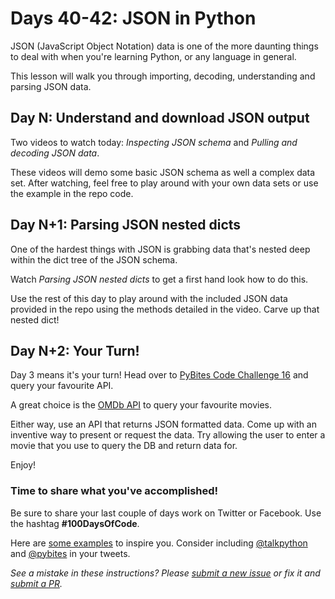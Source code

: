 # Days 40-42: JSON in Python

JSON (JavaScript Object Notation) data is one of the more daunting things to deal with when you're learning Python, or any language in general.

This lesson will walk you through importing, decoding, understanding and parsing JSON data.


## Day N: Understand and download JSON output

Two videos to watch today: *Inspecting JSON schema* and *Pulling and decoding JSON data*.

These videos will demo some basic JSON schema as well a complex data set. After watching, feel free to play around with your own data sets or use the example in the repo code.


## Day N+1: Parsing JSON nested dicts

One of the hardest things with JSON is grabbing data that's nested deep within the dict tree of the JSON schema. 

Watch *Parsing JSON nested dicts* to get a first hand look how to do this.

Use the rest of this day to play around with the included JSON data provided in the repo using the methods detailed in the video. Carve up that nested dict!


## Day N+2: Your Turn!

Day 3 means it's your turn! Head over to [PyBites Code Challenge 16](https://codechalleng.es/challenges/16/) and query your favourite API.

A great choice is the [OMDb API](http://www.omdbapi.com/) to query your favourite movies.

Either way, use an API that returns JSON formatted data. Come up with an inventive way to present or request the data. Try allowing the user to enter a movie that you use to query the DB and return data for.

Enjoy!


### Time to share what you've accomplished!

Be sure to share your last couple of days work on Twitter or Facebook. Use the hashtag **#100DaysOfCode**. 

Here are [some examples](https://twitter.com/search?q=%23100DaysOfCode) to inspire you. Consider including [@talkpython](https://twitter.com/talkpython) and [@pybites](https://twitter.com/pybites) in your tweets.

*See a mistake in these instructions? Please [submit a new issue](https://github.com/talkpython/100daysofcode-with-python-course/issues) or fix it and [submit a PR](https://github.com/talkpython/100daysofcode-with-python-course/pulls).*